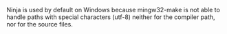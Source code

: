 Ninja is used by default on Windows because mingw32-make is not able to handle paths with special characters (utf-8) neither for the compiler path, nor for the source files.

